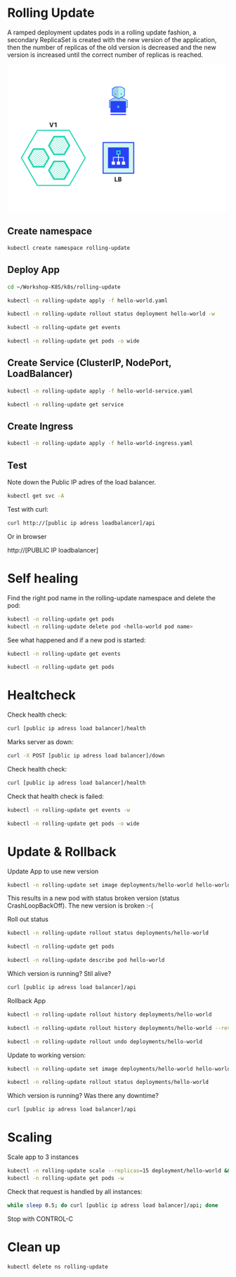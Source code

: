 # Rolling Update

A ramped deployment updates pods in a rolling update fashion, a secondary ReplicaSet is created with the new version of the application, then the number of replicas of the old version is decreased and the new version is increased until the correct number of replicas is reached.

![rolling-update](rollingupdate.gif "Rolling Update")

## Create namespace

```bash
kubectl create namespace rolling-update
````

## Deploy App

```bash
cd ~/Workshop-K8S/k8s/rolling-update
````

```bash
kubectl -n rolling-update apply -f hello-world.yaml
````

```bash
kubectl -n rolling-update rollout status deployment hello-world -w
````

```bash
kubectl -n rolling-update get events
````

```bash
kubectl -n rolling-update get pods -o wide
````

## Create Service (ClusterIP, NodePort, LoadBalancer)

```bash
kubectl -n rolling-update apply -f hello-world-service.yaml
````

```bash
kubectl -n rolling-update get service
```

## Create Ingress

```bash
kubectl -n rolling-update apply -f hello-world-ingress.yaml
```

## Test

Note down  the Public IP adres of the load balancer.

```bash
kubectl get svc -A
````

Test with curl:

```bash
curl http://[public ip adress loadbalancer]/api
```

Or in browser

http://[PUBLIC IP loadbalancer]

# Self healing

Find the right pod name in the rolling-update namespace and delete the pod:

```bash
kubectl -n rolling-update get pods
kubectl -n rolling-update delete pod <hello-world pod name>
````

See what happened and if a new pod is started:

```bash
kubectl -n rolling-update get events
````

```bash
kubectl -n rolling-update get pods
````

# Healtcheck

Check health check:

```bash
curl [public ip adress load balancer]/health
````

Marks server as down:

```bash
curl -X POST [public ip adress load balancer]/down
````

Check health check:

```bash
curl [public ip adress load balancer]/health
```

Check that health check is failed:

```bash
kubectl -n rolling-update get events -w
````

```bash
kubectl -n rolling-update get pods -o wide
````

# Update & Rollback

Update App to use new version

```bash
kubectl -n rolling-update set image deployments/hello-world hello-world=avthart/hello-app:1.0.1
````

This results in a new pod with status broken version (status CrashLoopBackOff). The new version is broken :-(

Roll out status

```bash
kubectl -n rolling-update rollout status deployments/hello-world
````

```bash
kubectl -n rolling-update get pods
````

```bash
kubectl -n rolling-update describe pod hello-world
````

Which version is running? Stil alive?

```bash
curl [public ip adress load balancer]/api
```

Rollback App

```bash
kubectl -n rolling-update rollout history deployments/hello-world
````

```bash
kubectl -n rolling-update rollout history deployments/hello-world --revision=2
````

```bash
kubectl -n rolling-update rollout undo deployments/hello-world
````

Update to working version:

```bash
kubectl -n rolling-update set image deployments/hello-world hello-world=avthart/hello-app:1.0.3
````

```bash
kubectl -n rolling-update rollout status deployments/hello-world
````

Which version is running? Was there any downtime?

```bash
curl [public ip adress load balancer]/api
````

# Scaling

Scale app to 3 instances

```bash
kubectl -n rolling-update scale --replicas=15 deployment/hello-world && \
kubectl -n rolling-update get pods -w
````

Check that request is handled by all instances:

```bash
while sleep 0.5; do curl [public ip adress load balancer]/api; done
````

Stop with CONTROL-C

# Clean up

```bash
kubectl delete ns rolling-update
````
